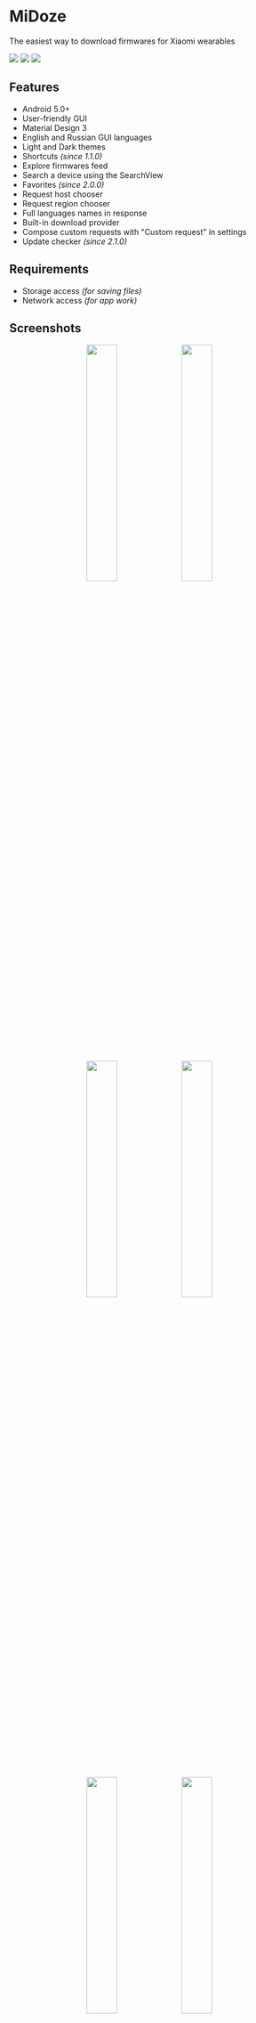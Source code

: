 # MiDoze
The easiest way to download firmwares for Xiaomi wearables

<a href="https://github.com/Keddnyo/MiDoze/blob/master/LICENSE"><img src="https://img.shields.io/github/license/keddnyo/midoze?style=for-the-badge"></a>
<a href="https://github.com/Keddnyo/MiDoze/releases/latest"><img src="https://img.shields.io/github/v/release/keddnyo/midoze?style=for-the-badge"></a>
<a href="https://github.com/Keddnyo/MiDoze/releases"><img src="https://img.shields.io/github/downloads/keddnyo/midoze/total?style=for-the-badge"></a>

## Features
* Android 5.0+
* User-friendly GUI
* Material Design 3
* English and Russian GUI languages
* Light and Dark themes
* Shortcuts *(since 1.1.0)*
* Explore firmwares feed
* Search a device using the SearchView
* Favorites *(since 2.0.0)*
* Request host chooser
* Request region chooser
* Full languages names in response
* Built-in download provider
* Compose custom requests with "Custom request" in settings
* Update checker *(since 2.1.0)*

## Requirements
* Storage access *(for saving files)*
* Network access *(for app work)*

## Screenshots
<p align="center">
  <img src="https://user-images.githubusercontent.com/65981689/165500750-0f7ed39b-8d81-491e-a6b5-9c1680fea79c.jpg" width="33%" height="33%">
  <img src="https://user-images.githubusercontent.com/65981689/165500759-b227f527-8a0e-4074-b606-cf90d9cc9f3c.jpg" width="33%" height="33%">
  <img src="https://user-images.githubusercontent.com/65981689/165500762-faa27080-4b3a-4bc9-98b9-9f6eb8334621.jpg" width="33%" height="33%">
  <img src="https://user-images.githubusercontent.com/65981689/165500765-c6fe8644-dddb-48f1-820a-f7293b926925.jpg" width="33%" height="33%">
  <img src="https://user-images.githubusercontent.com/65981689/165500767-28a00f73-00d9-48bf-81e2-3156c1fa7e00.jpg" width="33%" height="33%">
  <img src="https://user-images.githubusercontent.com/65981689/165500769-a88e06d1-f3ea-44dd-9646-49a50d038501.jpg" width="33%" height="33%">
  <img src="https://user-images.githubusercontent.com/65981689/165500771-a334898e-7830-4a10-955c-936311bec6b3.jpg" width="33%" height="33%">
  <img src="https://user-images.githubusercontent.com/65981689/165500773-70f3d2da-a381-4b18-988a-fb63f28c3a66.jpg" width="33%" height="33%">
  <img src="https://user-images.githubusercontent.com/65981689/165500775-bb8144ed-3f5f-4c95-badb-9ba47b251b71.jpg" width="33%" height="33%">
  <img src="https://user-images.githubusercontent.com/65981689/165500777-233eed3f-b572-4908-a3e4-d06039e3d347.jpg" width="33%" height="33%">
  <img src="https://user-images.githubusercontent.com/65981689/165500779-a412f06c-f00a-41df-880c-04e18d03a72e.jpg" width="33%" height="33%">
</p>

## Credits
* [Keddnyo](https://github.com/Keddnyo) - Application
* [Schakal](https://4pda.to/forum/index.php?showuser=243484) - JSONs storage
